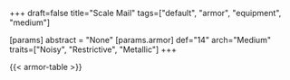 +++
draft=false
title="Scale Mail"
tags=["default", "armor", "equipment", "medium"]

[params]
  abstract = "None"
  [params.armor]
    def="14"
    arch="Medium"
    traits=["Noisy", "Restrictive", "Metallic"]
+++

{{< armor-table >}}


